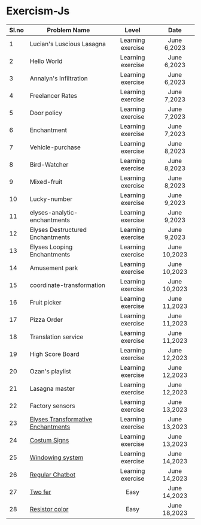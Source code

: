﻿# Exercism-Js


Sl.no| Problem Name                                              | Level                 |  Date            |
 --- | ------------------------------------------------------    | :----------------:    |  :-----------:   |
  1  | Lucian's Luscious Lasagna                                 | Learning exercise     |   June 6,2023    |
  2  | Hello World                                               | Learning exercise     |   June 6,2023    |
  3  | Annalyn's Infiltration                                    | Learning exercise     |   June 6,2023    |
  4  | Freelancer Rates                                          | Learning exercise     |   June 7,2023    |
  5  | Door policy                                               | Learning exercise     |   June 7,2023    |
  6  | Enchantment                                               | Learning exercise     |   June 7,2023    |
  7  | Vehicle-purchase                                          | Learning exercise     |   June 8,2023    |
  8  | Bird-Watcher                                              | Learning exercise     |   June 8,2023    |
  9  | Mixed-fruit                                               | Learning exercise     |   June 8,2023    |
 10  | Lucky-number                                              | Learning exercise     |   June 9,2023    |
 11  | elyses-analytic-enchantments                              | Learning exercise     |   June 9,2023    |
 12  | Elyses Destructured Enchantments                          | Learning exercise     |   June 9,2023    |
 13  | Elyses Looping      Enchantments                          | Learning exercise     |   June 10,2023   |
 14  | Amusement park                                            | Learning exercise     |   June 10,2023   |
 15  | coordinate-transformation                                 | Learning exercise     |   June 10,2023   |
 16  | Fruit picker                                              | Learning exercise     |   June 11,2023   |
 17  | Pizza Order                                               | Learning exercise     |   June 11,2023   |
 18  | Translation service                                       | Learning exercise     |   June 11,2023   |
 19  | High Score Board                                          | Learning exercise     |   June 12,2023   |
 20  | Ozan's playlist                                           | Learning exercise     |   June 12,2023   |
 21  | Lasagna master                                            | Learning exercise     |   June 12,2023   |
 22  | Factory sensors                                           | Learning exercise     |   June 13,2023   |
 23  | [Elyses Transformative Enchantments](./elyses-transformative-enchantments/)| Learning exercise     |   June 13,2023   |
 24  | [Costum Signs ](./custom-signs/)                          | Learning exercise     |   June 13,2023   |
 25  | [Windowing system](./windowing-system/)                   | Learning exercise     |   June 14,2023   |
 26  | [Regular Chatbot](./regular-chatbot/)                     | Learning exercise     |   June 14,2023   |
 27  | [Two fer](./two-fer/)                                     | Easy                  |   June 14,2023   |
 28  | [Resistor color](./resistor-color/) | Easy                |   June 18,2023   | 







